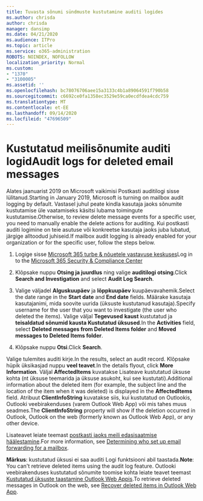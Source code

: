 ```yaml
---
title: Tuvasta sõnumi sündmuste kustutamine auditi logides
ms.author: chrisda
author: chrisda
manager: dansimp
ms.date: 04/21/2020
ms.audience: ITPro
ms.topic: article
ms.service: o365-administration
ROBOTS: NOINDEX, NOFOLLOW
localization_priority: Normal
ms.custom:
- "1370"
- "3100005"
ms.assetid: ''
ms.openlocfilehash: bc78076706aee15a3133c4b1a89064591f790b58
ms.sourcegitcommit: c6692ce0fa1358ec3529e59ca0ecdfdea4cdc759
ms.translationtype: MT
ms.contentlocale: et-EE
ms.lasthandoff: 09/14/2020
ms.locfileid: "47696509"
---
```

# <a name="audit-logs-for-deleted-email-messages"></a><span data-ttu-id="f800f-102">Kustutatud meilisõnumite auditi logid</span><span class="sxs-lookup"><span data-stu-id="f800f-102">Audit logs for deleted email messages</span></span>

<span data-ttu-id="f800f-103">Alates jaanuarist 2019 on Microsoft vaikimisi Postkasti auditilogi sisse lülitanud.</span><span class="sxs-lookup"><span data-stu-id="f800f-103">Starting in January 2019, Microsoft is turning on mailbox audit logging by default.</span></span> <span data-ttu-id="f800f-104">Vastasel juhul peate kindla kasutaja jaoks sõnumite kustutamise üle vaatamiseks käsitsi lubama toimingute kustutamise.</span><span class="sxs-lookup"><span data-stu-id="f800f-104">Otherwise, to review delete message events for a specific user, you need to manually enable the delete actions for auditing.</span></span> <span data-ttu-id="f800f-105">Kui postkasti auditi logimine on teie asutuse või konkreetse kasutaja jaoks juba lubatud, järgige alltoodud juhiseid.</span><span class="sxs-lookup"><span data-stu-id="f800f-105">If mailbox audit logging is already enabled for your organization or for the specific user, follow the steps below.</span></span>

1. <span data-ttu-id="f800f-106">Logige sisse [Microsoft 365 turbe & nõuetele vastavuse keskuses](https://protection.office.com/)</span><span class="sxs-lookup"><span data-stu-id="f800f-106">Log in to the [Microsoft 365 Security & Compliance Center](https://protection.office.com/)</span></span>

2. <span data-ttu-id="f800f-107">Klõpsake nuppu **Otsing ja juurdlus** ning valige **auditilogi otsing**.</span><span class="sxs-lookup"><span data-stu-id="f800f-107">Click **Search and Investigation** and select **Audit Log Search**.</span></span>

3. <span data-ttu-id="f800f-108">Valige väljadel **Alguskuupäev** ja **lõppkuupäev** kuupäevavahemik.</span><span class="sxs-lookup"><span data-stu-id="f800f-108">Select the date range in the **Start date** and **End date** fields.</span></span> <span data-ttu-id="f800f-109">Määrake kasutaja kasutajanimi, mida soovite uurida (üksuste kustutanud kasutaja).</span><span class="sxs-lookup"><span data-stu-id="f800f-109">Specify username for the user that you want to investigate (the user who deleted the items).</span></span> <span data-ttu-id="f800f-110">Valige väljal **Tegevused** **kaust** kustutatud ja **teisaldatud sõnumid kausta Kustutatud üksused**.</span><span class="sxs-lookup"><span data-stu-id="f800f-110">In the **Activities** field, select **Deleted messages from Deleted Items folder** and **Moved messages to Deleted Items folder**.</span></span>

4. <span data-ttu-id="f800f-111">Klõpsake nuppu **Otsi**.</span><span class="sxs-lookup"><span data-stu-id="f800f-111">Click **Search**.</span></span>

<span data-ttu-id="f800f-112">Valige tulemites auditi kirje.</span><span class="sxs-lookup"><span data-stu-id="f800f-112">In the results, select an audit record.</span></span> <span data-ttu-id="f800f-113">Klõpsake hüpik üksikasjad nuppu **veel teavet**.</span><span class="sxs-lookup"><span data-stu-id="f800f-113">In the details flyout, click **More Information**.</span></span> <span data-ttu-id="f800f-114">Väljal **AffectedItems** kuvatakse Lisateave kustutatud üksuse kohta (nt üksuse teemarida ja üksuse asukoht, kui see kustutati).</span><span class="sxs-lookup"><span data-stu-id="f800f-114">Additional information about the deleted item (for example, the subject line and the location of the item when it was deleted) is displayed in the **AffectedItems** field.</span></span> <span data-ttu-id="f800f-115">Atribuut **ClientInfoString** kuvatakse siis, kui kustutatud on Outlookis, Outlooki veebirakenduses (varem Outlook Web App) või mis tahes muus seadmes.</span><span class="sxs-lookup"><span data-stu-id="f800f-115">The **ClientInfoString** property will show if the deletion occurred in Outlook, Outlook on the web (formerly known as Outlook Web App), or any other device.</span></span>

<span data-ttu-id="f800f-116">Lisateavet leiate teemast [postkasti jaoks meili edasisaatmise häälestamine](https://docs.microsoft.com/microsoft-365/compliance/auditing-troubleshooting-scenarios#determine-if-a-user-deleted-email-items).</span><span class="sxs-lookup"><span data-stu-id="f800f-116">For more information, see [Determining who set up email forwarding for a mailbox](https://docs.microsoft.com/microsoft-365/compliance/auditing-troubleshooting-scenarios#determine-if-a-user-deleted-email-items).</span></span>

<span data-ttu-id="f800f-117">**Märkus**: kustutatud üksusi ei saa auditi Logi funktsiooni abil taastada.</span><span class="sxs-lookup"><span data-stu-id="f800f-117">**Note**: You can't retrieve deleted items using the audit log feature.</span></span> <span data-ttu-id="f800f-118">Outlooki veebirakenduses kustutatud sõnumite toomise kohta leiate teavet teemast [Kustutatud üksuste taastamine Outlook Web Appis](https://support.office.com/article/C3D8FC15-EEEF-4F1C-81DF-E27964B7EDD4).</span><span class="sxs-lookup"><span data-stu-id="f800f-118">To retrieve deleted messages in Outlook on the web, see [Recover deleted items in Outlook Web App](https://support.office.com/article/C3D8FC15-EEEF-4F1C-81DF-E27964B7EDD4).</span></span>
